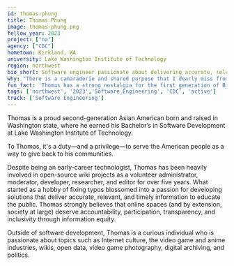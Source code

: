 ```yaml
---
id: thomas-phung
title: Thomas Phung
image: thomas-phung.png
fellow_year: 2023
project: ["na"]
agency: ["CDC"]
hometown: Kirkland, WA
university: Lake Washington Institute of Technology
region: northwest
bio_short: Software engineer passionate about delivering accurate, relevant, and timely information to educate the public.
why: "There is a camaraderie and shared purpose that I dearly miss from academia. During my transformative years, I had the honor to learn, study, and work alongside a close-knit cohort of motivated individuals from diverse backgrounds who shared a vision of excellence and growth. Fast forward to the present, the U.S. Digital Corps offers a unique opportunity to grow professionally and personally in a similar positive environment that fosters future leaders who will serve the public and empower them through technology. I am ecstatic to see where this journey takes me and other like-minded USDC Fellows. Let’s build an equitable future together!"
fun_fact: 'Thomas has a strong nostalgia for the first generation of Bionicle. He misses the intricate lore, worldbuilding, and storylines that accompanied our hero Toa who embodies these Three Virtues: Unity, Duty, and Destiny.'
tags: ['northwest', '2023','Software_Engineering', 'CDC', 'active']
track: ['Software Engineering']
---
```


Thomas is a proud second-generation Asian American born and raised in Washington state, where he earned his Bachelor’s in Software Development at Lake Washington Institute of Technology.

To Thomas, it's a duty—and a privilege—to serve the American people as a way to give back to his communities.

Despite being an early-career technologist, Thomas has been heavily involved in open-source wiki projects as a volunteer administrator, moderator, developer, researcher, and editor for over five years. What started as a hobby of fixing typos blossomed into a passion for developing solutions that deliver accurate, relevant, and timely information to educate the public. Thomas strongly believes that online spaces (and by extension, society at large) deserve accountability, participation, transparency, and inclusivity through information equity.

Outside of software development, Thomas is a curious individual who is passionate about topics such as Internet culture, the video game and anime industries, wikis, open data, video game photography, digital archiving, and politics.
